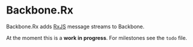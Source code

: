 Backbone.Rx
===========
Backbone.Rx adds [RxJS](https://github.com/Reactive-Extensions/RxJS) message streams to
Backbone.

At the moment this is a **work in progress**. For milestones see the
`todo` file.
